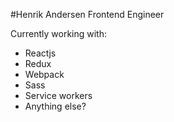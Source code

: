 #Henrik Andersen
Frontend Engineer


Currently working with:
- Reactjs
- Redux
- Webpack
- Sass
- Service workers
- Anything else? 
